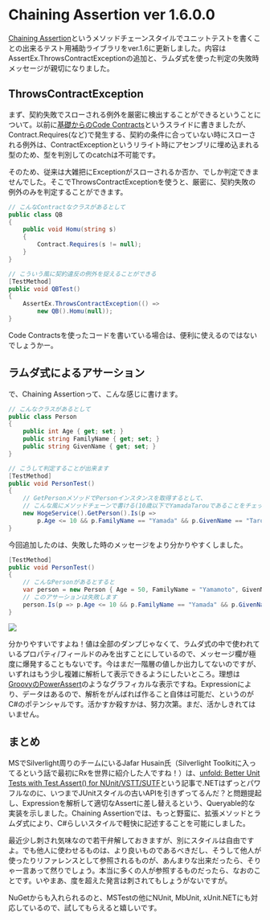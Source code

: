 # Chaining Assertion ver 1.6.0.0

[Chaining Assertion](http://chainingassertion.codeplex.com/ "Chaining Assertion")というメソッドチェーンスタイルでユニットテストを書くことの出来るテスト用補助ライブラリをver.1.6に更新しました。内容はAssertEx.ThrowsContractExceptionの追加と、ラムダ式を使った判定の失敗時メッセージが親切になりました。

ThrowsContractException
---
まず、契約失敗でスローされる例外を厳密に検出することができるということについて。以前に[基礎からのCode Contracts](http://www.slideshare.net/neuecc/code-contracts-8069150 "基礎からのCode Contracts")というスライドに書きましたが、Contract.Requires(など)で発生する、契約の条件に合っていない時にスローされる例外は、ContractExceptionというリライト時にアセンブリに埋め込まれる型のため、型を判別してのcatchは不可能です。

そのため、従来は大雑把にExceptionがスローされるか否か、でしか判定できませんでした。そこでThrowsContractExceptionを使うと、厳密に、契約失敗の例外のみを判定することができます。

```csharp
// こんなContractなクラスがあるとして
public class QB
{
    public void Homu(string s)
    {
        Contract.Requires(s != null);
    }
}

// こういう風に契約違反の例外を捉えることができる
[TestMethod]
public void QBTest()
{
    AssertEx.ThrowsContractException(() =>
        new QB().Homu(null));
}
```

Code Contractsを使ったコードを書いている場合は、便利に使えるのではないでしょうかー。

ラムダ式によるアサーション
---
で、Chaining Assertionって、こんな感じに書けます。

```csharp
// こんなクラスがあるとして
public class Person
{
    public int Age { get; set; }
    public string FamilyName { get; set; }
    public string GivenName { get; set; }
}

// こうして判定することが出来ます
[TestMethod]
public void PersonTest()
{
    // GetPersonメソッドでPersonインスタンスを取得するとして、
    // こんな風にメソッドチェーンで書ける(10歳以下でYamadaTarouであることをチェックしてます)
    new HogeService().GetPerson().Is(p =>
        p.Age <= 10 && p.FamilyName == "Yamada" && p.GivenName == "Tarou");
}
```

今回追加したのは、失敗した時のメッセージをより分かりやすくしました。

```csharp
[TestMethod]
public void PersonTest()
{
    // こんなPersonがあるとすると
    var person = new Person { Age = 50, FamilyName = "Yamamoto", GivenName = "Tasuke" };
    // このアサーションは失敗します
    person.Is(p => p.Age <= 10 && p.FamilyName == "Yamada" && p.GivenName == "Tarou");
}
```

<p class="noindent">
	<img src="http://neue.cc/wp-content/uploads/image/chainigassertion_error_lambda.jpg">
</p>

分かりやすいですよね！値は全部のダンプじゃなくて、ラムダ式の中で使われているプロパティ/フィールドのみを出すことにしているので、メッセージ欄が極度に爆発することもないです。今はまだ一階層の値しか出力してないのですが、いずれはもう少し複雑に解析して表示できるようにしたいところ。理想は[GroovyのPowerAssert](http://d.hatena.ne.jp/kyon_mm/20110315/1300193710 "Groovyのassertがすごく見やすい件について - うさぎ組")のようなグラフィカルな表示ですね。Expressionにより、データはあるので、解析をがんばれば作ること自体は可能だ、というのがC#のポテンシャルです。活かすか殺すかは、努力次第。まだ、活かしきれてはいません。

まとめ
---
MSでSilverlight周りのチームにいるJafar Husain氏（Silverlight Toolkitに入ってるという話で最初にRxを世界に紹介した人ですね！）は、[unfold: Better Unit Tests with Test.Assert() for NUnit/VSTT/SUTF](http://themechanicalbride.blogspot.com/2009/06/better-unit-tests-with-testassert-for.html "unfold: Better Unit Tests with Test.Assert() for NUnit/VSTT/SUTF")という記事で.NETはずっとパワフルなのに、いつまでJUnitスタイルの古いAPIを引きずってるんだ？と問題提起し、Expressionを解析して適切なAssertに差し替えるという、Queryable的な実装を示しました。Chaining Assertionでは、もっと野蛮に、拡張メソッドとラムダ式により、C#らしいスタイルで軽快に記述することを可能にしました。

最近少し刺され気味なので若干弁解しておきますが、別にスタイルは自由ですよ。でも他人に使わせるものは、より良いものであるべきだし、そうして他人が使ったりリファレンスとして参照されるものが、あんまりな出来だったら、そりゃ一言あって然りでしょう。本当に多くの人が参照するものだったら、なおのことです。いやまあ、度を超えた発言は刺されてもしょうがないですが。

NuGetからも入れられるのと、MSTestの他にNUnit, MbUnit, xUnit.NETにも対応しているので、試してもらえると嬉しいです。